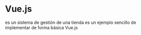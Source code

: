 # Vue.js
es un sistema de gestión de una tienda
es un ejemplo sencillo de implementar de forma básica Vue.js
